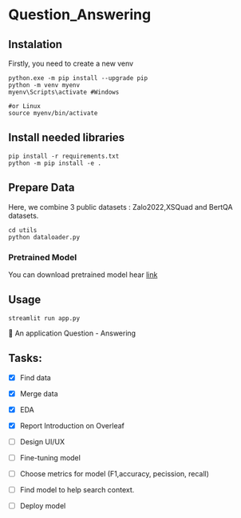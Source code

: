 # Question_Answering

## Instalation
Firstly, you need to create a new venv
```
python.exe -m pip install --upgrade pip
python -m venv myenv
myenv\Scripts\activate #Windows

#or Linux
source myenv/bin/activate
```

## Install needed libraries
```
pip install -r requirements.txt
python -m pip install -e .
```

## Prepare Data
Here, we combine 3 public datasets : Zalo2022,XSQuad and BertQA datasets.

```
cd utils
python dataloader.py
```


### Pretrained Model
You can download pretrained model hear [link](https://www.kaggle.com/code/tuanphong27/roberta-qa-fine-tuning/output)

## Usage
```
streamlit run app.py
```


<aside>
🎯 An application Question - Answering
</aside>

## Tasks:
- [x] Find data
- [x] Merge data
- [x] EDA
- [x] Report Introduction on Overleaf
- [ ] Design UI/UX
- [ ] Fine-tuning model
- [ ] Choose metrics for model (F1,accuracy, pecission, recall)
- [ ] Find model to help search context.      
- [ ] Deploy model


